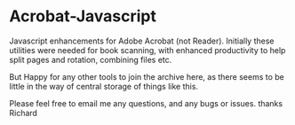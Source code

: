 Acrobat-Javascript
==================

Javascript enhancements for Adobe Acrobat (not Reader). 
Initially these utilities were needed for book scanning, with enhanced productivity to help split pages and rotation, combining files etc.

But Happy for any other tools to join the archive here, as there seems to be little in the way of central storage of things like this.

Please feel free to email me any questions, and any bugs or issues.
thanks
Richard
